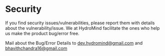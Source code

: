 # Security

If you find security issues/vulnerabilities, please report them with details about the vulnerability/issue.
We at HydroMind facilitate the ones who help us make the product bug/error free.

Mail about the Bug/Error Details to dev.hydromind@gmail.com and bhavithchandra16@gmail.com
